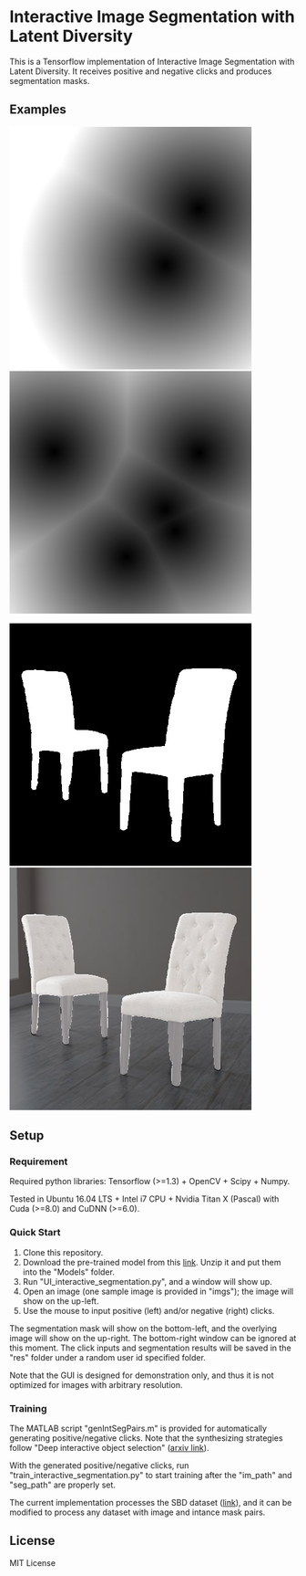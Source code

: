 # Interactive Image Segmentation with Latent Diversity
This is a Tensorflow implementation of Interactive Image Segmentation with Latent Diversity. It receives positive and negative clicks and produces segmentation masks.

## Examples

![Distance Map for Positive Clicks](res/83567032/Ours/00000/ints/pos_dt_001.png?raw=true  "Distance Map for Positive Clicks") ![Distance Map for Negative Clicks](res/83567032/Ours/00000/ints/pos_dt_004.png?raw=true "Distance Map for Negative Clicks")

![Raw Segmentation Mask](res/83567032/Ours/00000/segs/009.png?raw=true  "Raw Segmentation Mask") ![Segmentation Results (Overlay)](res/83567032/Ours/00000/tmps/ol_009.png?raw=true "Segmentation Results (Overlay)")

## Setup

### Requirement
Required python libraries: Tensorflow (>=1.3) + OpenCV + Scipy + Numpy.

Tested in Ubuntu 16.04 LTS + Intel i7 CPU + Nvidia Titan X (Pascal) with Cuda (>=8.0) and CuDNN (>=6.0). 

### Quick Start
1. Clone this repository.
2. Download the pre-trained model from this [link](https://drive.google.com/open?id=1u96zu0VyNpy-1VL90EbriN74hGaBBK08). Unzip it and put them into the "Models" folder.
3. Run "UI_interactive_segmentation.py", and a window will show up.
4. Open an image (one sample image is provided in "imgs"); the image will show on the up-left.
5. Use the mouse to input positive (left) and/or negative (right) clicks.

The segmentation mask will show on the bottom-left, and the overlying image will show on the up-right. The bottom-right window can be ignored at this moment. The click inputs and segmentation results will be saved in the "res" folder under a random user id specified folder.

Note that the GUI is designed for demonstration only, and thus it is not optimized for images with arbitrary resolution.

### Training

The MATLAB script "genIntSegPairs.m" is provided for automatically generating positive/negative clicks. Note that the synthesizing strategies follow "Deep interactive object selection" ([arxiv link](https://arxiv.org/abs/1603.04042)).

With the generated positive/negative clicks, run "train_interactive_segmentation.py" to start training after the "im_path" and "seg_path" are properly set. 

The current implementation processes the SBD dataset ([link](http://home.bharathh.info/pubs/codes/SBD/download.html)), and it can be modified to process any dataset with image and intance mask pairs.

## License
MIT License
